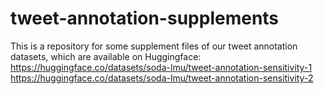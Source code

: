 # tweet-annotation-supplements

This is a repository for some supplement files of our tweet annotation datasets, which are available on Huggingface:   
https://huggingface.co/datasets/soda-lmu/tweet-annotation-sensitivity-1  
https://huggingface.co/datasets/soda-lmu/tweet-annotation-sensitivity-2  
